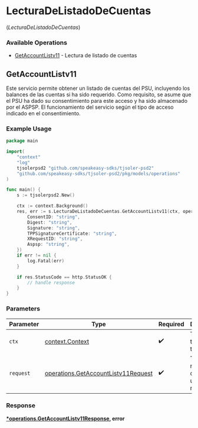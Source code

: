# LecturaDeListadoDeCuentas
(*LecturaDeListadoDeCuentas*)

### Available Operations

* [GetAccountListv11](#getaccountlistv11) - Lectura de listado de cuentas

## GetAccountListv11

Este servicio permite obtener un listado de cuentas del PSU, incluyendo los balances de las cuentas si ha sido requerido. Como requisito, se asume que el PSU ha dado su consentimiento para este acceso y ha sido almacenado por el ASPSP. El funcionamiento del servicio según el tipo de acceso indicado en el consentimiento.

### Example Usage

```go
package main

import(
	"context"
	"log"
	tjsolerpsd2 "github.com/speakeasy-sdks/tjsoler-psd2"
	"github.com/speakeasy-sdks/tjsoler-psd2/pkg/models/operations"
)

func main() {
    s := tjsolerpsd2.New()

    ctx := context.Background()
    res, err := s.LecturaDeListadoDeCuentas.GetAccountListv11(ctx, operations.GetAccountListv11Request{
        ConsentID: "string",
        Digest: "string",
        Signature: "string",
        TPPSignatureCertificate: "string",
        XRequestID: "string",
        Aspsp: "string",
    })
    if err != nil {
        log.Fatal(err)
    }

    if res.StatusCode == http.StatusOK {
        // handle response
    }
}
```

### Parameters

| Parameter                                                                                  | Type                                                                                       | Required                                                                                   | Description                                                                                |
| ------------------------------------------------------------------------------------------ | ------------------------------------------------------------------------------------------ | ------------------------------------------------------------------------------------------ | ------------------------------------------------------------------------------------------ |
| `ctx`                                                                                      | [context.Context](https://pkg.go.dev/context#Context)                                      | :heavy_check_mark:                                                                         | The context to use for the request.                                                        |
| `request`                                                                                  | [operations.GetAccountListv11Request](../../models/operations/getaccountlistv11request.md) | :heavy_check_mark:                                                                         | The request object to use for the request.                                                 |


### Response

**[*operations.GetAccountListv11Response](../../models/operations/getaccountlistv11response.md), error**

